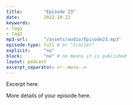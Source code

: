 ```yaml
---
title:        "Episode 23"
date:         2022-10-22 
keywords:
- tag1
- tag2
mp3-url:      "/assets/audio/Episode23.mp3"
episode-type: full # or "trailer"
explicit:     "no"
block:        "no" # no means it is published
layout: podcast
excerpt_separator: <!--more-->
---
```

Excerpt here.
<!--more-->

More details of your episode here.
